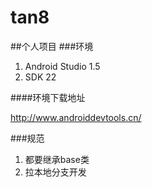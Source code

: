 # tan8
##个人项目
###环境
1. Android Studio 1.5
2. SDK 22

####环境下载地址

http://www.androiddevtools.cn/


###规范
1. 都要继承base类
2. 拉本地分支开发

